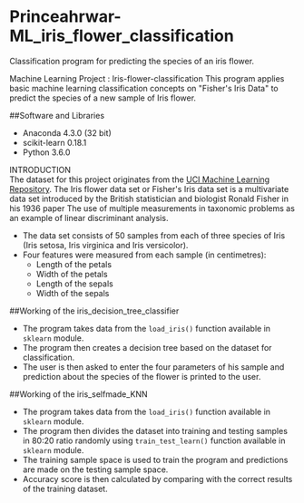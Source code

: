 # Princeahrwar-ML_iris_flower_classification
Classification program for predicting the species of an iris flower.

Machine Learning Project : Iris-flower-classification
This program applies basic machine learning classification concepts on "Fisher's Iris Data" to predict the species of a new sample of Iris flower.

##Software and Libraries
- Anaconda 4.3.0 (32 bit)
- scikit-learn 0.18.1
- Python 3.6.0

INTRODUCTION  
The dataset for this project originates from the [UCI Machine Learning Repository](https://archive.ics.uci.edu/ml/datasets/Iris). The Iris flower data set or Fisher's Iris data set is a multivariate data set introduced by the British statistician and biologist Ronald Fisher in his 1936 paper The use of multiple measurements in taxonomic problems as an example of linear discriminant analysis.
- The data set consists of 50 samples from each of three species of Iris (Iris setosa, Iris virginica and Iris versicolor).
- Four features were measured from each sample (in centimetres): 
  - Length of the petals
  - Width of the petals
  - Length of the sepals
  - Width of the sepals
  

##Working of the iris_decision_tree_classifier
- The program takes data from the `load_iris()` function available in `sklearn` module.
- The program then creates a decision tree based on the dataset for classification.
- The user is then asked to enter the four parameters of his sample and prediction about the species of the flower is printed to the user.

##Working of the iris_selfmade_KNN
- The program takes data from the `load_iris()` function available in `sklearn` module.
- The program then divides the dataset into training and testing samples in 80:20 ratio randomly using `train_test_learn()` function available in `sklearn` module.
- The training sample space is used to train the program and predictions are made on the testing sample space.
- Accuracy score is then calculated by comparing with the correct results of the training dataset.
